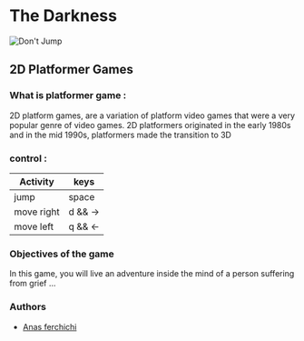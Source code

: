 # The Darkness
![Don't Jump](https://user-images.githubusercontent.com/91852763/197366217-2138a85e-4dac-480b-8025-b66250ba34a2.png)
## 2D Platformer Games
### What is platformer game :
2D platform games, are a variation of platform video games that were a very popular genre of video games. 2D platformers originated in the early 1980s and in the mid 1990s, platformers made the transition to 3D

### control :
| Activity  | keys |
| ------------- | ------------- |
| jump | space  |
| move right | d && -> |
| move left | q && <- |

### Objectives of the game

In this game, you will live an adventure inside the mind of a person suffering from grief ...

### Authors

* [Anas ferchichi](https://github.com/FerchichiXIII)
